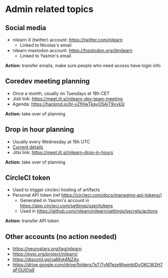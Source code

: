 # Admin related topics

## Social media

- nilearn X (twitter) account: https://twitter.com/nilearn
  - Linked to Nicolas's email
- nilearn mastodon account: https://fosstodon.org/@nilearn
  - Linked to Yasmin's email

**Action:** transfer emails, make sure people who need access have login info

## Coredev meeting planning

- Once a month, usually on Tuesdays at 18h CET
- Jisti link: https://meet.jit.si/nilearn-dev-team-meeting
- Agenda: https://hackmd.io/hl-vZfHwTkayO5AiT9vvkQ

**Action:** take over of planning

## Drop in hour planning

- Usually every Wednesday at 16h UTC
- [Current details](https://arewemeetingyet.com/UTC/2023-01-18/16:00/w/Nilearn%20Drop-in%20Hours#eyJ1cmwiOiJodHRwczovL21lZXQuaml0LnNpL25pbGVhcm4tZHJvcC1pbi1ob3VycyJ9)
- Jitsi link: https://meet.jit.si/nilearn-drop-in-hours

**Action:** take over of planning

## CircleCI token

- Used to trigger circleci hosting of artifacts
- Personal API token (ref https://circleci.com/docs/managing-api-tokens/)
  - Generated in Yasmin's account in https://app.circleci.com/settings/user/tokens
  - Used in https://github.com/nilearn/nilearn/settings/secrets/actions

**Action:** transfer API token

## Other accounts (no action needed)

- https://neurostars.org/tag/nilearn
- https://pypi.org/project/nilearn/
- https://discord.gg/vaMvk4NZAx
- https://drive.google.com/drive/folders/1sTjTyM7ezeWwmbtDvOKCW2H7qFOUIOg9
